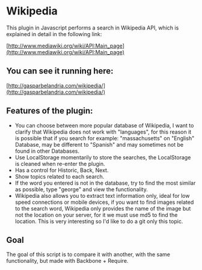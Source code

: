 # Wikipedia

This plugin in Javascript performs a search in Wikipedia API, which is explained in detail in the following link:

[http://www.mediawiki.org/wiki/API:Main_page](http://www.mediawiki.org/wiki/API:Main_page)

## You can see it running here:
[http://gasparbelandria.com/wikipedia/](http://gasparbelandria.com/wikipedia/)

## Features of the plugin:
* You can choose between more popular database of Wikipedia, I want to clarify that Wikipedia does not work with "languages​​", for this reason it is possible that if you search for example: "massachusetts" on "English" Database, may be different to  "Spanish" and may sometimes not be found in other Databases.
* Use LocalStorage momentarily to store the searches, the LocalStorage is cleaned when re-enter the plugin.
* Has a control for Historic, Back, Next.
* Show topics related to each search.
* If the word you entered is not in the database, try to find the most similar as possible, type "george" and view the functionality.
* Wikipedia also allows you to extract text information only, ideal for low speed connections or mobile devices, if you want to find images related to the search word, Wikipedia only provides the name of the image but not the location on your server, for it we must use md5 to find the location. This is very interesting so I'd like to do a git only this topic.

## Goal
The goal of this script is to compare it with another, with the same functionality, but made with Backbone + Require.
